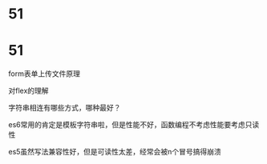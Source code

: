 # 51

# 51

form表单上传文件原理

对flex的理解

字符串相连有哪些方式，哪种最好？

es6常用的肯定是模板字符串啦，但是性能不好，函数编程不考虑性能要考虑只读性

es5虽然写法兼容性好，但是可读性太差，经常会被n个冒号搞得崩溃